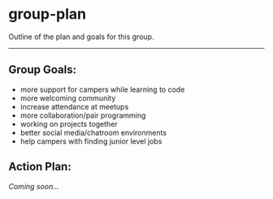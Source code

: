 # group-plan
Outline of the plan and goals for this group.

<hr>

## Group Goals:

* more support for campers while learning to code
* more welcoming community
* increase attendance at meetups
* more collaboration/pair programming
* working on projects together
* better social media/chatroom environments
* help campers with finding junior level jobs

## Action Plan:

*Coming soon...*

